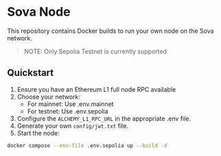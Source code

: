 # Sova Node

This repository contains Docker builds to run your own node on the Sova network.

> NOTE: Only Sepolia Testnet is currently supported

## Quickstart
1. Ensure you have an Ethereum L1 full node RPC available
2. Choose your network:
    - For mainnet: Use .env.mainnet
    - For testnet: Use .env.sepolia
3. Configure the `ALCHEMY_L1_RPC_URL` in the appropriate .env file.
4. Generate your own `config/jwt.txt` file.
5. Start the node:
```bash
docker compose --env-file .env.sepolia up --build -d
```

